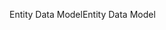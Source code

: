 <span data-ttu-id="05d64-101">Entity Data Model</span><span class="sxs-lookup"><span data-stu-id="05d64-101">Entity Data Model</span></span>